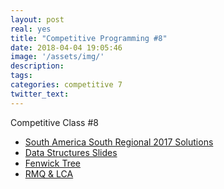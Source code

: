 ```yaml
---
layout: post
real: yes
title: "Competitive Programming #8"
date: 2018-04-04 19:05:46
image: '/assets/img/'
description:
tags:
categories: competitive 7
twitter_text:
---
```


Competitive Class #8

* [South America South Regional 2017 Solutions](https://docs.google.com/presentation/d/1ByVyz2K_wPVed7_6yuWIqLoVQJf7-WnbuEEow2x8_uM/edit?usp=sharing)
* [Data Structures Slides](https://docs.google.com/presentation/d/1GU6_hrR_HA-aGGP8T6Leny3ePYtkaNoU9G3owVZvM9Q/edit?usp=sharing)
* [Fenwick Tree](https://cp-algorithms.com/data_structures/fenwick.html)
* [RMQ & LCA](https://www.topcoder.com/community/data-science/data-science-tutorials/range-minimum-query-and-lowest-common-ancestor/)